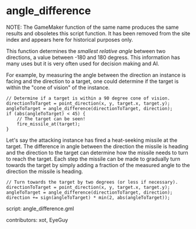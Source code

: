 angle_difference
================

NOTE: The GameMaker function of the same name produces the same results
and obsoletes this script function. It has been removed from the site
index and appears here for historical purposes only.

This function determines the *smallest relative angle* between two directions,
a value between -180 and 180 degress. This information has many uses but it is
very often used for decision making and AI.

For example, by measuring the angle between the direction an instance is
facing and the direction to a target, one could determine if the target is
within the "cone of vision" of the instance.

    // Determine if a target is within a 90 degree cone of vision.
    directionToTarget = point_direction(x, y, target.x, target.y);
    angleToTarget = angle_difference(directionToTarget, direction);
    if (abs(angleToTarget) < 45) {
        // The target can be seen!
        fire_missile_at(target);
    }

Let's say the attacking instance has fired a heat-seeking missile at the
target. The difference in angle between the direction the missile is heading
and the direction to the target can determine how the missile needs to turn
to reach the target. Each step the missile can be made to gradually turn
towards the target by simply adding a fraction of the measured angle to the
direction the missile is heading.

    // Turn towards the target by two degrees (or less if necessary).
    directionToTarget = point_direction(x, y, target.x, target.y);
    angleToTarget = angle_difference(directionToTarget, direction);
    direction += sign(angleToTarget) * min(2, abs(angleToTarget));

script: angle_difference.gml

contributors: xot, EyeGuy